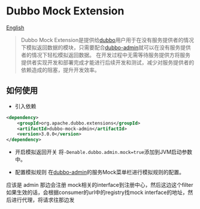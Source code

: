 # Dubbo Mock Extension

[English](README.md)
> Dubbo Mock Extension是提供给[dubbo](https://github.com/apache/dubbo)用户用于在没有服务提供者的情况下模拟返回数据的模块，只需要配合[dubbo-admin](https://github.com/apache/dubbo-admin)就可以在没有服务提供者的情况下轻松模拟返回数据。
> 在开发过程中无需等待服务提供方将服务提供者实现开发和部署完成才能进行后续开发和测试，减少对服务提供者的依赖造成的阻塞，提升开发效率。

## 如何使用

- 引入依赖

```xml
<dependency>
    <groupId>org.apache.dubbo.extensions</groupId>
    <artifactId>dubbo-mock-admin</artifactId>
    <version>3.0.0</version>
</dependency>
```

- 开启模拟返回开关 将``` -Denable.dubbo.admin.mock=true ```添加到JVM启动参数中。

- 配置模拟规则 在[dubbo-admin](https://github.com/apache/dubbo-admin)的服务Mock菜单栏进行模拟规则的配置。


应该是 admin 那边会注册 mock相关的interface到注册中心，然后这边这个filter如果生效的话，会根据consumer的url中的registry找mock interface的地址，然后进行代理，将请求往那边发
